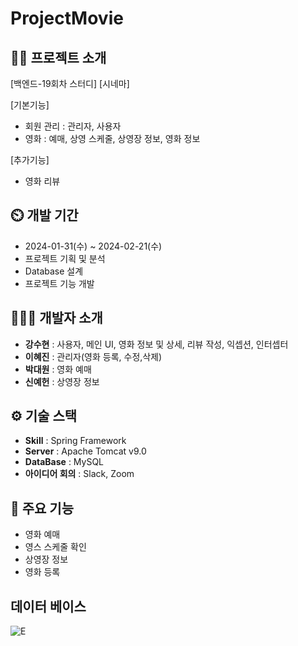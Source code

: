 # ProjectMovie
## 👨‍🏫 프로젝트 소개
[백엔드-19회차 스터디]
[시네마]

[기본기능]
- 회원 관리 : 관리자, 사용자
- 영화 : 예매, 상영 스케줄, 상영장 정보, 영화 정보

[추가기능]
- 영화 리뷰

## ⏲️ 개발 기간
- 2024-01-31(수) ~ 2024-02-21(수)
- 프로젝트 기획 및 분석
- Database 설계
- 프로젝트 기능 개발

## 🧑‍🤝‍🧑 개발자 소개
- **강수현** : 사용자, 메인 UI, 영화 정보 및 상세, 리뷰 작성, 익셉션, 인터셉터
- **이혜진** : 관리자(영화 등록, 수정,삭제)
- **박대원** : 영화 예매
- **신예헌** : 상영장 정보

## ⚙️ 기술 스택
- **Skill** : Spring Framework
- **Server** : Apache Tomcat v9.0
- **DataBase** : MySQL
- **아이디어 회의** : Slack, Zoom

## 📌 주요 기능
- 영화 예매
- 영스 스케줄 확인
- 상영장 정보
- 영화 등록

## 데이터 베이스
![E](https://github.com/rhrn456/ProjectMovie/assets/154101606/2c1fc8f9-c178-468a-8fd4-9dce20e07d2a)
